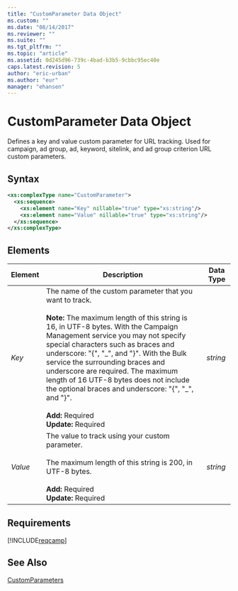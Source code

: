 ```yaml
---
title: "CustomParameter Data Object"
ms.custom: ""
ms.date: "08/14/2017"
ms.reviewer: ""
ms.suite: ""
ms.tgt_pltfrm: ""
ms.topic: "article"
ms.assetid: 0d245d96-739c-4bad-b3b5-9cbbc95ec40e
caps.latest.revision: 5
author: "eric-urban"
ms.author: "eur"
manager: "ehansen"
---
```

# CustomParameter Data Object
Defines a key and value custom parameter for URL tracking. Used for campaign, ad group, ad, keyword, sitelink, and ad group criterion URL custom parameters.

## Syntax

```xml
<xs:complexType name="CustomParameter">
  <xs:sequence>
    <xs:element name="Key" nillable="true" type="xs:string"/>
    <xs:element name="Value" nillable="true" type="xs:string"/>
  </xs:sequence>
</xs:complexType>
```

## <a name="Elements"></a>Elements

|Element|Description|Data Type|
|-----------|---------------|-------------|
|*Key*|The name of the custom parameter that you want to track.<br /><br />**Note:** The maximum length of this string is 16, in UTF-8 bytes. With the Campaign Management service you may not specify special characters such as braces and underscore: \"\{\", \"\_\", and \"\}\".  With the Bulk service the surrounding braces and underscore are required. The maximum length of 16 UTF-8 bytes does not include the optional braces and underscore: \"\{\", \"\_\", and \"\}\".<br/><br/>**Add:** Required<br/>**Update:** Required|*string*|
|*Value*|The value to track using your custom parameter.<br /><br />The maximum length of this string is 200, in UTF-8 bytes.<br/><br/>**Add:** Required<br/>**Update:** Required|*string*|

## Requirements
[!INCLUDE[reqcamp](../campaign-api/includes/reqcamp.md)]
## See Also

[CustomParameters](../campaign-api/customparameters-data-object.md)  

